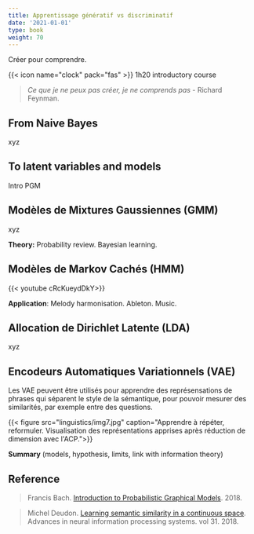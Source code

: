 ```yaml
---
title: Apprentissage génératif vs discriminatif
date: '2021-01-01'
type: book
weight: 70
---
```


Créer pour comprendre.

<!--more-->

{{< icon name="clock" pack="fas" >}} 1h20 introductory course

> <i> Ce que je ne peux pas créer, je ne comprends pas </i> - Richard Feynman.

## From Naive Bayes

xyz

## To latent variables and models

Intro PGM

## Modèles de Mixtures Gaussiennes (GMM)

xyz

**Theory:** Probability review. Bayesian learning.

## Modèles de Markov Cachés (HMM)

{{< youtube cRcKueydDkY>}}

**Application**: Melody harmonisation. Ableton. Music.

## Allocation de Dirichlet Latente (LDA)

xyz

## Encodeurs Automatiques Variationnels (VAE)

Les VAE peuvent être utilisés pour apprendre des représensations de phrases qui séparent le style de la sémantique, pour pouvoir mesurer des similarités, par exemple entre des questions.

{{< figure src="linguistics/img7.jpg" caption="Apprendre à répéter, reformuler.  Visualisation des représentations apprises après réduction de dimension avec l'ACP.">}}

**Summary** (models, hypothesis, limits, link with information theory)

## Reference

> Francis Bach. [Introduction to Probabilistic Graphical Models](https://www.di.ens.fr/~fbach/courses/fall2018/). 2018.

> Michel Deudon. [Learning semantic similarity in a continuous space](https://proceedings.neurips.cc/paper/2018/hash/97e8527feaf77a97fc38f34216141515-Abstract.html). Advances in neural information processing systems. vol 31. 2018.
